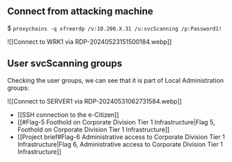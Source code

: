 ## Connect from attacking machine

$ `proxychains -q xfreerdp /v:10.200.X.31 /u:svcScanning /p:Password1!`


![[Connect to WRK1 via RDP-20240523151500184.webp]]

## User svcScanning groups
Checking the user groups, we can see that it is part of Local Administration groups:

![[Connect to SERVER1 via RDP-20240531062731584.webp]]

- [[SSH connection to the e-Citizen]]
- [[#Flag-5 Foothold on Corporate Division Tier 1 Infrastructure|Flag 5, Foothold on Corporate Division Tier 1 Infrastructure]]
- [[Project brief#Flag-6 Administrative access to Corporate Division Tier 1 Infrastructure|Flag 6, Administrative access to Corporate Division Tier 1 Infrastructure]]



